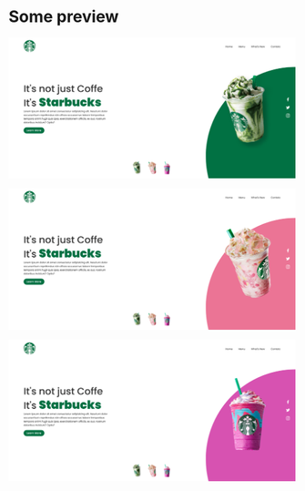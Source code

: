 # Some preview

![alt text](screenshots/green.png)

![alt text](screenshots/pink.png)

![alt text](screenshots/purple.png)
